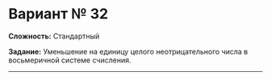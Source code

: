 # Вариант № 32
**Сложность:** Стандартный

**Задание:**  Уменьшение на единицу целого неотрицательного числа в восьмеричной системе счисления.

---